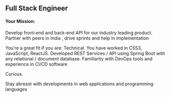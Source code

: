 ## Full Stack Engineer

#### Your Mission:

Develop front-end and back-end API for our industry leading product.
Partner with peers in India , drive sprints and help in implementation

You’re a great fit if you are:
Technical. 
You have worked in CSS3, JavaScript, ReactJS. 
Developed REST Services / API using Spring Boot with any relational / document database. 
Familiarity with DevOps tools and experience in CI/CD software

Curious. 

Stay abreast with developments in web applications and programming languages
